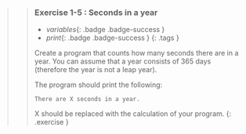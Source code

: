 >>### Exercise 1-5 : Seconds in a year
>>
>> - *variables*{: .badge .badge-success }
>> - *print*{: .badge .badge-success }
>>{: .tags }
>>
>>Create a program that counts how many seconds there are in a year. You can assume that a year consists of 365 days (therefore the year is not a leap year).
>>
>>The program should print the following:
>>```output
>>There are X seconds in a year.
>>```
>>
>>X should be replaced with the calculation of your program.
>{: .exercise }